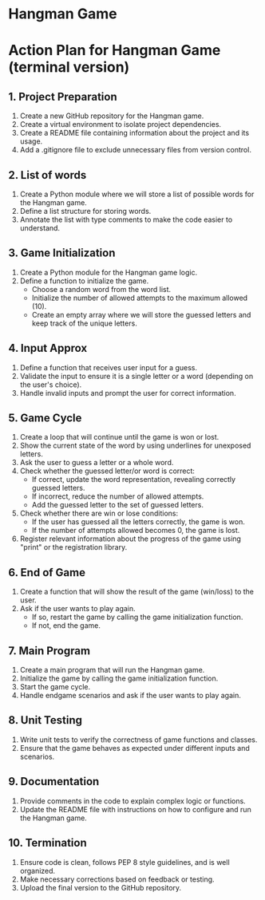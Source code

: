 # Hangman Game

# Action Plan for Hangman Game (terminal version)

## 1. Project Preparation
1. Create a new GitHub repository for the Hangman game.
2. Create a virtual environment to isolate project dependencies.
3. Create a README file containing information about the project and its usage.
4. Add a .gitignore file to exclude unnecessary files from version control.

## 2. List of words
1. Create a Python module where we will store a list of possible words for the Hangman game.
2. Define a list structure for storing words.
3. Annotate the list with type comments to make the code easier to understand.

## 3. Game Initialization
1. Create a Python module for the Hangman game logic.
2. Define a function to initialize the game.
    - Choose a random word from the word list.
    - Initialize the number of allowed attempts to the maximum allowed (10).
    - Create an empty array where we will store the guessed letters and keep track of the unique letters.

## 4. Input Approx
1. Define a function that receives user input for a guess.
2. Validate the input to ensure it is a single letter or a word (depending on the user's choice).
3. Handle invalid inputs and prompt the user for correct information.

## 5. Game Cycle
1. Create a loop that will continue until the game is won or lost.
2. Show the current state of the word by using underlines for unexposed letters.
3. Ask the user to guess a letter or a whole word.
4. Check whether the guessed letter/or word is correct:
    - If correct, update the word representation, revealing correctly guessed letters.
    - If incorrect, reduce the number of allowed attempts.
    - Add the guessed letter to the set of guessed letters.
5. Check whether there are win or lose conditions:
    - If the user has guessed all the letters correctly, the game is won.
    - If the number of attempts allowed becomes 0, the game is lost.
6. Register relevant information about the progress of the game using "print" or the registration library.

## 6. End of Game
1. Create a function that will show the result of the game (win/loss) to the user.
2. Ask if the user wants to play again.
    - If so, restart the game by calling the game initialization function.
    - If not, end the game.

## 7. Main Program
1. Create a main program that will run the Hangman game.
2. Initialize the game by calling the game initialization function.
3. Start the game cycle.
4. Handle endgame scenarios and ask if the user wants to play again.

## 8. Unit Testing
1. Write unit tests to verify the correctness of game functions and classes.
2. Ensure that the game behaves as expected under different inputs and scenarios.

## 9. Documentation
1. Provide comments in the code to explain complex logic or functions.
2. Update the README file with instructions on how to configure and run the Hangman game.

## 10. Termination
1. Ensure code is clean, follows PEP 8 style guidelines, and is well organized.
2. Make necessary corrections based on feedback or testing.
3. Upload the final version to the GitHub repository.
